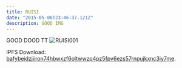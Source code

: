 ```yaml
---
title: RUISI
date: "2015-05-06T23:46:37.121Z"
description: GOOD IMG
---
```



GOOD DOOD TT
![RUISI001](./biubiu.png)

IPFS Download: [bafybeidzjjiron74hbwxzf6oltwwzp4pz5fpv6ezs57rnpujkxnc3iy7me](https://en.wikipedia.org/wiki/Salted_duck_egg).
